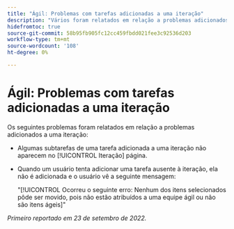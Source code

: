 ```yaml
---
title: "Ágil: Problemas com tarefas adicionadas a uma iteração"
description: "Vários foram relatados em relação a problemas adicionados a uma iteração"
hidefromtoc: true
source-git-commit: 58b95fb905fc12cc459fbdd021fee3c92536d203
workflow-type: tm+mt
source-wordcount: '108'
ht-degree: 0%

---
```



# Ágil: Problemas com tarefas adicionadas a uma iteração

Os seguintes problemas foram relatados em relação a problemas adicionados a uma iteração:

* Algumas subtarefas de uma tarefa adicionada a uma iteração não aparecem no [!UICONTROL Iteração] página.
* Quando um usuário tenta adicionar uma tarefa ausente à iteração, ela não é adicionada e o usuário vê a seguinte mensagem:

   &quot;[!UICONTROL Ocorreu o seguinte erro: Nenhum dos itens selecionados pôde ser movido, pois não estão atribuídos a uma equipe ágil ou não são itens ágeis]&quot;

_Primeiro reportado em 23 de setembro de 2022._

